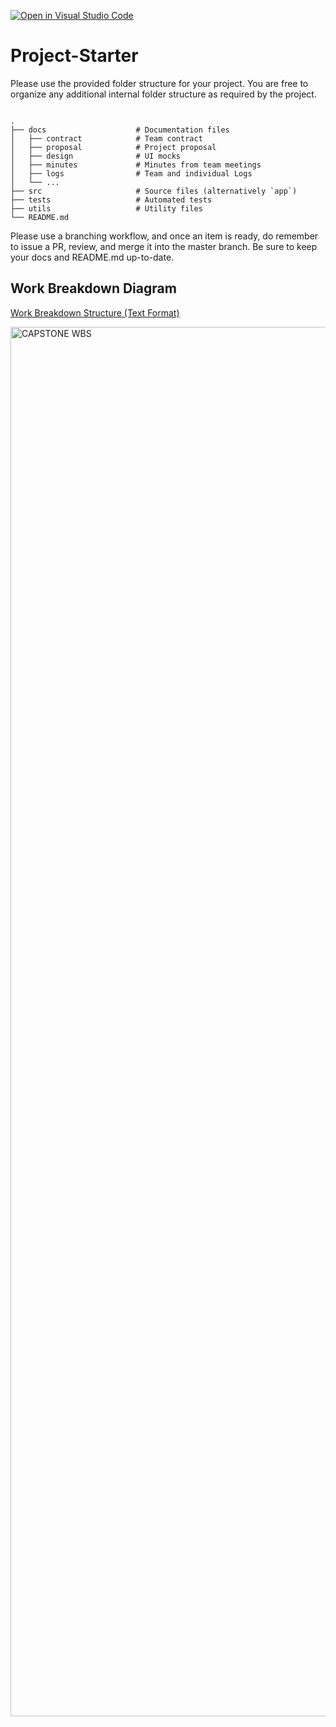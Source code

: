 [![Open in Visual Studio Code](https://classroom.github.com/assets/open-in-vscode-2e0aaae1b6195c2367325f4f02e2d04e9abb55f0b24a779b69b11b9e10269abc.svg)](https://classroom.github.com/online_ide?assignment_repo_id=20510483&assignment_repo_type=AssignmentRepo)

# Project-Starter

Please use the provided folder structure for your project. You are free to organize any additional internal folder structure as required by the project.  

```

.
├── docs                    # Documentation files
│   ├── contract            # Team contract
│   ├── proposal            # Project proposal 
│   ├── design              # UI mocks
│   ├── minutes             # Minutes from team meetings
│   ├── logs                # Team and individual Logs
│   └── ...          
├── src                     # Source files (alternatively `app`)
├── tests                   # Automated tests 
├── utils                   # Utility files
└── README.md
```

Please use a branching workflow, and once an item is ready, do remember to issue a PR, review, and merge it into the master branch.
Be sure to keep your docs and README.md up-to-date.

## Work Breakdown Diagram

[Work Breakdown Structure (Text Format)](https://github.com/user-attachments/files/22875956/CAPSTONE.499.WBS.DOCUMENTATION.pdf)

<img width="4900" height="2223" alt="CAPSTONE WBS" src="https://github.com/user-attachments/assets/41aed394-48b3-48e6-812c-97253b352b92" />

